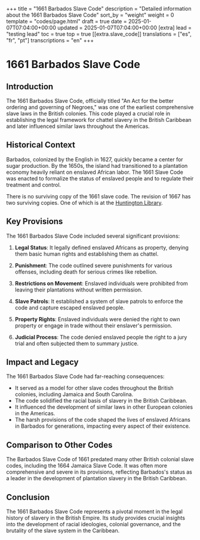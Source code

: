 +++
title = "1661 Barbados Slave Code"
description = "Detailed information about the 1661 Barbados Slave Code"
sort_by = "weight"
weight = 0
template = "codes/page.html"
draft = true
date = 2025-01-07T07:04:00+00:00
updated = 2025-01-07T07:04:00+00:00
[extra]
lead = "testing lead"
toc = true
top = true
[[extra.slave_code]]
translations = ["es", "fr", "pt"]
transcriptions = "en"
+++

# 1661 Barbados Slave Code

## Introduction

The 1661 Barbados Slave Code, officially titled "An Act for the better ordering and governing of Negroes," was one of the earliest comprehensive slave laws in the British colonies. This code played a crucial role in establishing the legal framework for chattel slavery in the British Caribbean and later influenced similar laws throughout the Americas.

## Historical Context

Barbados, colonized by the English in 1627, quickly became a center for sugar production. By the 1650s, the island had transitioned to a plantation economy heavily reliant on enslaved African labor. The 1661 Slave Code was enacted to formalize the status of enslaved people and to regulate their treatment and control.

There is no surviving copy of the 1661 slave code.  The revision of 1667 has two surviving copies. One of which is at the [Huntington Library](https://cdm16003.contentdm.oclc.org/digital/collection/p15150coll7/id/57398).

## Key Provisions

The 1661 Barbados Slave Code included several significant provisions:

1. **Legal Status**: It legally defined enslaved Africans as property, denying them basic human rights and establishing them as chattel.

2. **Punishment**: The code outlined severe punishments for various offenses, including death for serious crimes like rebellion.

3. **Restrictions on Movement**: Enslaved individuals were prohibited from leaving their plantations without written permission.

4. **Slave Patrols**: It established a system of slave patrols to enforce the code and capture escaped enslaved people.

5. **Property Rights**: Enslaved individuals were denied the right to own property or engage in trade without their enslaver's permission.

6. **Judicial Process**: The code denied enslaved people the right to a jury trial and often subjected them to summary justice.

## Impact and Legacy

The 1661 Barbados Slave Code had far-reaching consequences:

- It served as a model for other slave codes throughout the British colonies, including Jamaica and South Carolina.
- The code solidified the racial basis of slavery in the British Caribbean.
- It influenced the development of similar laws in other European colonies in the Americas.
- The harsh provisions of the code shaped the lives of enslaved Africans in Barbados for generations, impacting every aspect of their existence.

## Comparison to Other Codes

The Barbados Slave Code of 1661 predated many other British colonial slave codes, including the 1664 Jamaica Slave Code. It was often more comprehensive and severe in its provisions, reflecting Barbados's status as a leader in the development of plantation slavery in the British Caribbean.

## Conclusion

The 1661 Barbados Slave Code represents a pivotal moment in the legal history of slavery in the British Empire. Its study provides crucial insights into the development of racial ideologies, colonial governance, and the brutality of the slave system in the Caribbean.


